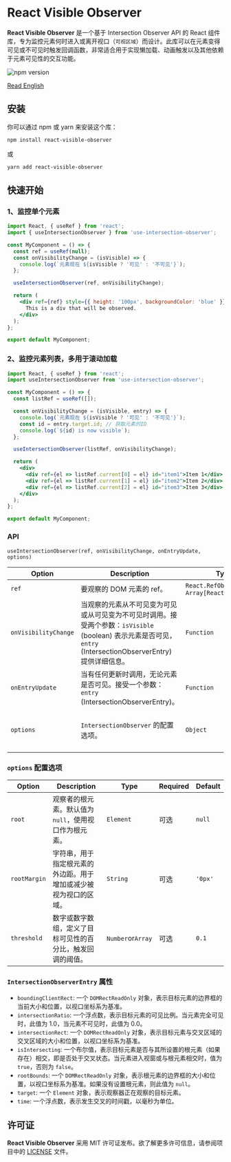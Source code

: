 # React Visible Observer

**React Visible Observer** 是一个基于 Intersection Observer API 的 React 组件库，专为监控元素何时进入或离开视口（`可视区域`）而设计。此库可以在元素变得可见或不可见时触发回调函数，非常适合用于实现懒加载、动画触发以及其他依赖于元素可见性的交互功能。

![npm version](https://img.shields.io/npm/v/react-visible-observer)

[Read English](https://github.com/SailingCoder/react-visible-observer/blob/main/README.md)

## 安装

你可以通过 npm 或 yarn 来安装这个库：

```bash
npm install react-visible-observer
```

或

```bash
yarn add react-visible-observer
```

## 快速开始

### 1、监控单个元素

```jsx
import React, { useRef } from 'react';
import { useIntersectionObserver } from 'use-intersection-observer';

const MyComponent = () => {
  const ref = useRef(null);
  const onVisibilityChange = (isVisible) => {
    console.log(`元素现在 ${isVisible ? '可见' : '不可见'}`);
  };

  useIntersectionObserver(ref, onVisibilityChange);

  return (
    <div ref={ref} style={{ height: '100px', backgroundColor: 'blue' }}>
      This is a div that will be observed.
    </div>
  );
};

export default MyComponent;
```

### 2、监控元素列表，多用于滚动加载

```jsx
import React, { useRef } from 'react';
import useIntersectionObserver from 'use-intersection-observer';

const MyComponent = () => {
  const listRef = useRef([]);

  const onVisibilityChange = (isVisible, entry) => {
    console.log(`元素现在 ${isVisible ? '可见' : '不可见'}`);
    const id = entry.target.id; // 获取元素的ID
    console.log(`${id} is now visible`);
  };

  useIntersectionObserver(listRef, onVisibilityChange);

  return (
    <div>
      <div ref={el => listRef.current[0] = el} id="item1">Item 1</div>
      <div ref={el => listRef.current[1] = el} id="item2">Item 2</div>
      <div ref={el => listRef.current[2] = el} id="item3">Item 3</div>
    </div>
  );
};

export default MyComponent;
```

### API

 `useIntersectionObserver(ref, onVisibilityChange, onEntryUpdate, options)`

| **Option**           | **Description**                                                                                              | **Type**          | **Required** | **Default**                                         |
| -------------------- | ----------------------------- | ----------------- | ------------ | --------------------------------------------------- |
| `ref`                | 要观察的 DOM 元素的 ref。                                                                                            | `React.RefObject` or `Array[React.RefObject]` | **必填**       | 无                                                   |
| `onVisibilityChange` | 当观察的元素从不可见变为可见或从可见变为不可见时调用。接受两个参数：`isVisible` (boolean) 表示元素是否可见，`entry` (IntersectionObserverEntry) 提供详细信息。 | `Function`        | **必填**          | `undefined`                                         |
| `onEntryUpdate`      | 当有任何更新时调用，无论元素是否可见。接受一个参数：`entry` (IntersectionObserverEntry)。                                               | `Function`        | 可选           | `undefined`                                         |
| `options`            | `IntersectionObserver` 的配置选项。                                                                                | `Object`          | 可选           | `{ root: null, rootMargin: '0px', threshold: 0.1 }` |

### `options` 配置选项

| **Option**   | **Description**                  | **Type**            | **Required** | **Default** |
| ------------ | -------------------------------- | ------------------- | ------------ | ----------- |
| `root`       | 观察者的根元素。默认值为 `null`，使用视口作为根元素。   | `Element`           | 可选           | `null`      |
| `rootMargin` | 字符串，用于指定根元素的外边距。用于增加或减少被视为视口的区域。 | `String`            | 可选           | `'0px'`     |
| `threshold`  | 数字或数字数组，定义了目标可见性的百分比，触发回调的阈值。    | `Number`or`Array` | 可选           | `0.1`       |

### `IntersectionObserverEntry` 属性

- `boundingClientRect`: 一个 `DOMRectReadOnly` 对象，表示目标元素的边界框的当前大小和位置，以视口坐标系为基准。 
- `intersectionRatio`: 一个浮点数，表示目标元素的可见比例。当元素完全可见时，此值为 1.0，当元素不可见时，此值为 0.0。 
- `intersectionRect`: 一个 `DOMRectReadOnly` 对象，表示目标元素与交叉区域的交叉区域的大小和位置，以视口坐标系为基准。 
- `isIntersecting`: 一个布尔值，表示目标元素是否与其所设置的根元素（如果存在）相交，即是否处于交叉状态。当元素进入视窗或与根元素相交时，值为 `true`，否则为 `false`。 
- `rootBounds`: 一个 `DOMRectReadOnly` 对象，表示根元素的边界框的大小和位置，以视口坐标系为基准。如果没有设置根元素，则此值为 `null`。 
- `target`: 一个 `Element` 对象，表示观察器正在观察的目标元素。 
- `time`: 一个浮点数，表示发生交叉的时间戳，以毫秒为单位。


## 许可证

**React Visible Observer** 采用 MIT 许可证发布。欲了解更多许可信息，请参阅项目中的 [LICENSE](https://github.com/SailingCoder/react-visible-observer/blob/main/LICENSE) 文件。